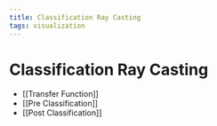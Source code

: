 ```yaml
---
title: Classification Ray Casting
tags: visualization
---
```


# Classification Ray Casting
- [[Transfer Function]]
- [[Pre Classification]]
- [[Post Classification]]










